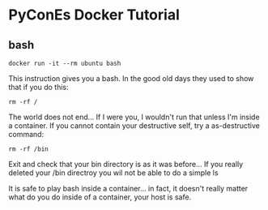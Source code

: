 # PyConEs Docker Tutorial

## bash

    docker run -it --rm ubuntu bash


This instruction gives you a bash. In the good old days they used to show that if you do this:

    rm -rf /

The world does not end... If I were you, I wouldn't run that unless I'm inside a container. If you cannot contain your destructive self, try a as-destructive command:

    rm -rf /bin

Exit and check that your bin directory is as it was before... If you really deleted your /bin directroy you wil not be able to do a simple ls

It is safe to play bash inside a container... in fact, it doesn't really matter what do you do inside of a container, your host is safe.